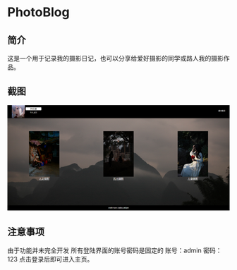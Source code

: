 # PhotoBlog

## 简介
这是一个用于记录我的摄影日记，也可以分享给爱好摄影的同学或路人我的摄影作品。

## 截图
![alt text](image.png)

## 注意事项
由于功能并未完全开发 所有登陆界面的账号密码是固定的
账号：admin
密码：123
点击登录后即可进入主页。